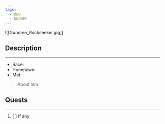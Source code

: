 ```yaml
---
tags:
  - DND
  - DNDNPC
---
```

![[Gundren_Rockseeker.jpg]]
## Description
---
* Race: 
* Hometown:  
* Met:

> About him
> 

## Quests
---
1. [ ] If any
